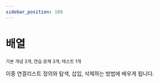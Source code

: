 ```yaml
---
sidebar_position: 100
---
```


# 배열

<sup>기본 개념 3개, 연습 문제 3개, 테스트 1개</sup>

이중 연결리스트 정의와 탐색, 삽입, 삭제하는 방법에 배우게 됩니다.